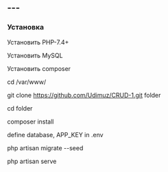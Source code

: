 ## ---
### Установка

Установить PHP-7.4+

Установить MySQL

Установить composer

cd /var/www/

git clone https://github.com/Udimuz/CRUD-1.git folder

cd folder

composer install

define database, APP_KEY in .env

php artisan migrate --seed

php artisan serve